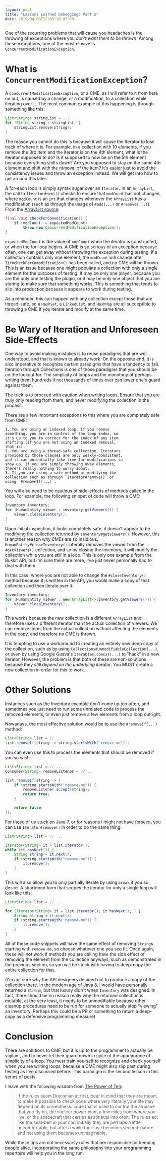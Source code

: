```yaml
---
layout: post
title: "Lessons Learned Debugging: Part 2"
date: 2019-04-08T22:03:10-07:00
---
```


One of the recurring problems that will cause you headaches
is the throwing of exceptions where you *don't want them to
be thrown*. Among these exceptions, one of the most elusive
is `ConcurrentModificationException`.

# What is `ConcurrentModificationException`?

A `ConcurrentModificationException`, or a CME, as I will
refer to it from here on out, is caused by a change, or a
modification, to a collection while iterating over it.
The most common example of this happening is through
something like this:

``` java
List<String> stringList = ...
for (String string : stringList) {
    stringList.remove(string);
}
```

The reason you cannot do this is because it will cause the
Iterator to lose track of where it is. For example, in a
collection with 10 elements, if you remove the 3rd item and
the iterator is on the 4th element, what is the iterator
supposed to do? Is it supposed to now be on the 5th element
because everything shifts down? Are you supposed to stay on
the same 4th element and shift with the removal of the
item? It's easier just to avoid the consistency issues and
throw an exception instead. We will get into how to get
around this later.

A for-each loop is simply syntax sugar over an `Iterator`.
In an `ArrayList`, the call to `Iterator#next()` checks to
ensure that `modCount` has not changed, where `modCount` is
an `int` that changes whenever the `ArrayList` has a
modification (such as through the usage of `#add(...)`
or `#remove(...)`). From the [ArrayList source](https://hg.openjdk.java.net/jdk8/jdk8/jdk/file/tip/src/share/classes/java/util/ArrayList.java#l884):

``` java
final void checkForComodification() {
    if (modCount != expectedModCount)
        throw new ConcurrentModificationException();
}
```

`expectedModCount` is the value of `modCount` when the
iterator is constructed, or when the for-loop begins. A CME
is so serious of an exception because often, one can get
away without throwing the exception during testing. If a
collection contains only one element, the `modCount` will
change after `Itr#checkForComodification()` has been
called, and no CME will be thrown. This is an issue because
one might populate a collection with only a single element
for the purposes of testing. It may be only one player,
because you are the only one testing the plugin, or it may
be only one object that you are storing to make sure that
something works. This is something that tends to slip into
production because it appears to work during testing.

As a reminder, this can happen with any collection except
those that are thread-safe, so a `HashSet`, a `LinkedList`,
and `HashMap` are all succeptible to throwing a CME if you
iterate and modify at the same time.

# Be Wary of Iteration and Unforeseen Side-Effects

One way to avoid making mistakes is to reuse paradigms that
are well understood, and that is known to already work. On
the opposite end, it is also imperative to recognize
certain paradigms that have a tendency to fail. Iteration
through Collections is one of those paradigms that you
should be on the lookout for. The simplicity of loops and
the monotony of perhaps writing them hundreds if not
thousands of times over can lower one's guard against them.

The trick is to proceed with caution when writing loops.
Ensure that you are truly only reading from them, and never
modifying the collection in the process.

There are a few important exceptions to this where you are
completely safe from CME:

    1. You are using an indexed loop. If you remove
    something, you are in control of the loop index, so
    it's up to you to correct for the index of any item
    shifting (if you are not using an indexed removal,
    that is).
    2. You are using a thread-safe collection. Iterators
    provided by those classes are only weakly-consistent,
    and it can potentially take time for modifications to
    show up. If you are simply throwing away elements,
    there's really nothing to worry about.
    3. If you are using a safe method of modifying the
    collection such as through `Iterator#remove()` or
    using `#removeIf(...)`.

You will also need to be cautious of side-effects of
methods called in the loop. For example, the following
snippet of code will throw a CME:

``` java
Inventory inventory;
for (HumanEntity viewer : inventory.getViewers()) {
    viewer.closeInventory();
}
```

Upon initial inspection, it looks completely safe, it
doesn't appear to be modifying the collection returned by
`Inventory#getViewers()`. However, this is another reason
why CMEs are so insidious. `HumanEntity#closeInventory()`
interally removes the viewer from the `#getViewers()`
collection, and so by closing the inventory, it will modify
the collection while you are still in a loop. This is only
one example from the Bukkit API, but I'm sure there are
more, I've just never personally had to deal with them.

In this case, where you are not able to change the
`#closeInventory()` method because it is written in the
API, you would make a copy of that collection and then
iterate over it:

``` java
Inventory inventory;
for (HumanEntity viewer : new ArrayList<>(inventory.getViewers())) {
    viewer.closeInventory();
}
```

This works because the new collection is a different
`ArrayList` and therefore uses a different iterator than
the actual collection of viewers. We can remove items from
the actual collection without affecting the elements in the
copy, and therefore no CME is thrown.

It is tempting to use a workaround to creating an entirely
new deep copy of the collection, such as by using
`Collections#unmodifiableCollection(...)`, or even by using
Google Guava's `Iterables.concat(...)` to "hack" in a new
iterator. However, the problem is that both of these are
non-solutions because they *still depend on the underlying
iterator*. You MUST create a new collection in order for
this to work.

# Other Solutions

Instances such as the Inventory example don't come up too
often, and sometimes you just need to run some unrelated
code to process the removed elements, or even just remove
a few elements from a loop outright.

Nowadays, the most effective solution would be to use the
`#removeIf(...)` method:

``` java
List<String> list = // ...
list.removeIf(string -> string.startsWith("remove-me"));
```

You can even use this to process the elements that should
be removed if you so wish:

``` java
List<String> list = // ...
Consumer<String> removeListener = // ...

list.removeIf(string -> {
    if (string.startsWith("remove-me")) {
        removeListener.accept(string);
        return true;
    }

    return false;
});
```

For those of us stuck on Java 7, or for reasons I might not
have forseen, you can use `Iterator#remove()` in order to
do the same thing:

``` java
List<String> list = // ...

Iterator<String> it = list.iterator();
while (it.hasNext()) {
    String string = it.next();
    if (string.startsWith("remove-me")) {
        it.remove();
    }
}
```

This will also allow you to only partially iterate by using
`break` if you so desire. A shortened form that scopes the
iterator for only a single loop will look like this:

``` java
List<String> list = // ...

for (Iterator<String> it = list.iterator(); it.hasNext(); ) {
    String string = it.next();
    if (string.startsWith("remove-me")) {
        it.remove();
    }
}
```

All of these code snippets will have the same effect of
removing `String`s starting with `remove-me`, so choose
whatever one you see fit. Once again, these will not work
if methods you are calling have the side effect of removing
the element from the collection anyways, such as 
demonstrated in the previous section, so you will be stuck
with having to deep-copy the entire collection for that.

(I'm not sure why the API designers decided not to produce
a copy of the collection there. In the modern age of
Java 8, I would have personally returned a `Stream`, but
that luxury didn't when `Inventory` was designed. In fact,
there should be no reason really why the returned 
collection is mutable, at the very least, it needs to be
unmodifiable because other cleanup procedures need to be
run for someone to actually stop "viewing" an inventory.
Perhaps this could be a PR or something to return a
deep-copy as a defensive programming measure)

# Conclusion

There are solutions to CME, but it is up to the programmer
to actually be vigilant, and to never let their guard down
in spite of the appearance of simplicity of a loop. You
must train yourself to recognize and check yourself when
you are writing loops, because a CME might also slip past
during testing as I've discussed before. This paradigm is
the second lesson in this series of posts.

I leave with the following wisdom from [The Power of Ten](http://spinroot.com/gerard/pdf/P10.pdf):

> If the rules seem Draconian at first, bear in mind that
they are meant to make it possible to check code where very
literally your life may depend on its correctness: code 
that is used to control the airplane that you fly on, the 
nuclear power plant a few miles from where you live, or the 
spacecraft that carries astronauts into orbit. The rules 
act like the seat-belt in your car: initially they are 
perhaps a little uncomfortable, but after a while their use
becomes second-nature and not using them becomes 
unimaginable. 

While these tips are not necessarily rules that are
responsible for keeping people alive, incorporating the
same philosophy into your programming repertoire will help
you in the long run.
